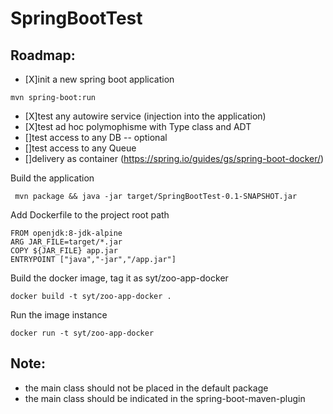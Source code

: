 # SpringBootTest

Roadmap:
--------

* [X]init a new spring boot application

```
mvn spring-boot:run
```

* [X]test any autowire service (injection into the application)
* [X]test ad hoc polymophisme with Type class and ADT
* []test access to any DB -- optional
* []test access to any Queue
* []delivery as container (https://spring.io/guides/gs/spring-boot-docker/)

Build the application
```
 mvn package && java -jar target/SpringBootTest-0.1-SNAPSHOT.jar
```

Add Dockerfile to the project root path
```
FROM openjdk:8-jdk-alpine
ARG JAR_FILE=target/*.jar
COPY ${JAR_FILE} app.jar
ENTRYPOINT ["java","-jar","/app.jar"]
```

Build the docker image, tag it as syt/zoo-app-docker
```
docker build -t syt/zoo-app-docker .
```
Run the image instance
```
docker run -t syt/zoo-app-docker

```

Note:
-----

* the main class should not be placed in the default package
* the main class should be indicated in the spring-boot-maven-plugin
